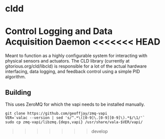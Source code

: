 cldd
====

Control Logging and Data Acquisition Daemon
<<<<<<< HEAD
=======

Meant to function as a highly configurable system for interacting with physical
sensors and actuators. The CLD library (currently at gitorious.org/cld/libcld)
is responsible for a lot of the actual hardware interfacing, data logging, and
feedback control using a simple PID algorithm.

Building
--------

This uses ZeroMQ for which the vapi needs to be installed manually.

```
git clone https://github.com/geoffjay/zmq-vapi
VER=`valac --version | sed 's/^.*\([0-9]\.[0-9][0-9]\).*$/\1/'`
sudo cp zmq-vapi/libzmq.{deps,vapi} /usr/share/vala-$VER/vapi/
```
>>>>>>> develop
